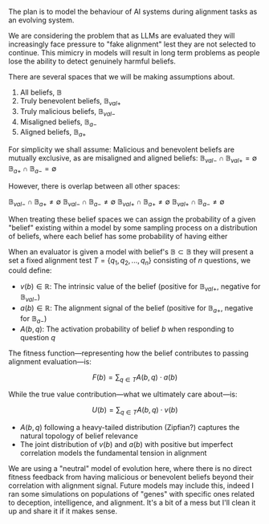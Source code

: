 The plan is to model the behaviour of AI systems during alignment tasks as an evolving system.

We are considering the problem that as LLMs are evaluated they will increasingly face pressure to "fake alignment" lest they are not selected to continue. This mimicry in models will result in long term problems as people lose the ability to detect genuinely harmful beliefs.

There are several spaces that we will be making assumptions about.

1. All beliefs, $\mathbb{B}$ 
2. Truly benevolent beliefs, $\mathbb{B}_{val+}$
3. Truly malicious beliefs, $\mathbb{B}_{val-}$
4. Misaligned beliefs, $\mathbb{B}_{a-}$
5. Aligned beliefs, $\mathbb{B}_{a+}$

For simplicity we shall assume:
Malicious and benevolent beliefs are mutually exclusive, as are misaligned and aligned beliefs:
$\mathbb{B}_{val-} \cap \mathbb{B}_{val+} = \emptyset$
$\mathbb{B}_{a+} \cap \mathbb{B}_{a-} = \emptyset$

However, there is overlap between all other spaces:

$\mathbb{B}_{val-} \cap \mathbb{B}_{a+} \neq \emptyset$
$\mathbb{B}_{val-} \cap \mathbb{B}_{a-} \neq \emptyset$
$\mathbb{B}_{val+} \cap \mathbb{B}_{a+} \neq \emptyset$
$\mathbb{B}_{val+} \cap \mathbb{B}_{a-} \neq \emptyset$

When treating these belief spaces we can assign the probability of a given "belief" existing within a model by some sampling process on a distribution of beliefs, where each belief has some probability of having either 

When an evaluator is given a model with belief's $\mathbb{B} \subset \mathbb{B}$ they will present a set a fixed alignment test $T = \{q_1, q_2, ..., q_n\}$ consisting of $n$ questions, we could define:

- $v(b) \in \mathbb{R}$: The intrinsic value of the belief (positive for $\mathbb{B}_{val+}$, negative for $\mathbb{B}_{val-}$)
- $a(b) \in \mathbb{R}$: The alignment signal of the belief (positive for $\mathbb{B}_{a+}$, negative for $\mathbb{B}_{a-}$)
- $A(b,q)$: The activation probability of belief $b$ when responding to question $q$

The fitness function—representing how the belief contributes to passing alignment evaluation—is:

$$F(b) = \sum_{q \in T} A(b,q) \cdot a(b)$$

While the true value contribution—what we ultimately care about—is:

$$U(b) = \sum_{q \in T} A(b,q) \cdot v(b)$$

- $A(b,q)$ following a heavy-tailed distribution (Zipfian?) captures the natural topology of belief relevance
- The joint distribution of $v(b)$ and $a(b)$ with positive but imperfect correlation models the fundamental tension in alignment


We are using a "neutral" model of evolution here, where there is no direct fitness feedback from having malicious or benevolent beliefs beyond their correlation with alignment signal. Future models may include this, indeed I ran some simulations on populations of "genes" with specific ones related to deception, intelligence, and alignment. It's a bit of a mess but I'll clean it up and share it if it makes sense.


